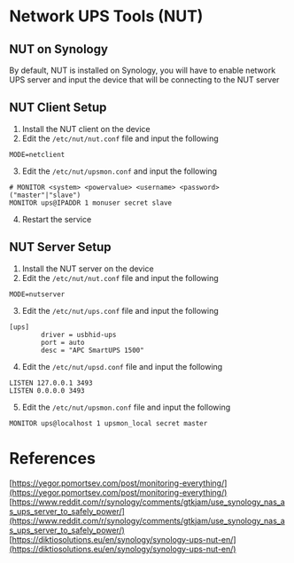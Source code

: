 # Network UPS Tools (NUT)

## NUT on Synology

By default, NUT is installed on Synology, you will have to enable network UPS server and input the device that will be connecting to the NUT server

## NUT Client Setup

1. Install the NUT client on the device
2. Edit the `/etc/nut/nut.conf` file and input the following

```
MODE=netclient
```

3. Edit the `/etc/nut/upsmon.conf` and input the following

```
# MONITOR <system> <powervalue> <username> <password> ("master"|"slave")
MONITOR ups@IPADDR 1 monuser secret slave
```

4. Restart the service

## NUT Server Setup

1. Install the NUT server on the device
2. Edit the `/etc/nut/nut.conf` file and input the following

```
MODE=nutserver
```

3. Edit the `/etc/nut/ups.conf` file and input the following

```
[ups]
        driver = usbhid-ups
        port = auto
        desc = "APC SmartUPS 1500"
```

4. Edit the `/etc/nut/upsd.conf` file and input the following

```
LISTEN 127.0.0.1 3493
LISTEN 0.0.0.0 3493
```

5. Edit the `/etc/nut/upsmon.conf` file and input the following

```
MONITOR ups@localhost 1 upsmon_local secret master
```

# References
[https://yegor.pomortsev.com/post/monitoring-everything/](https://yegor.pomortsev.com/post/monitoring-everything/)
[https://www.reddit.com/r/synology/comments/gtkjam/use_synology_nas_as_ups_server_to_safely_power/](https://www.reddit.com/r/synology/comments/gtkjam/use_synology_nas_as_ups_server_to_safely_power/)
[https://diktiosolutions.eu/en/synology/synology-ups-nut-en/](https://diktiosolutions.eu/en/synology/synology-ups-nut-en/)